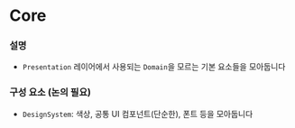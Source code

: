 #  Core

### 설명

- `Presentation` 레이어에서 사용되는 `Domain`을 모르는 기본 요소들을 모아둡니다

### 구성 요소 (논의 필요)

- `DesignSystem`: 색상, 공통 UI 컴포넌트(단순한), 폰트 등을 모아둡니다 

